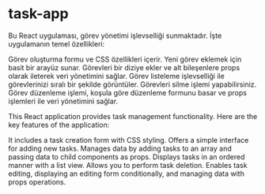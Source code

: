 # task-app


Bu React uygulaması, görev yönetimi işlevselliği sunmaktadır. İşte uygulamanın temel özellikleri:

Görev oluşturma formu ve CSS özellikleri içerir.
Yeni görev eklemek için basit bir arayüz sunar.
Görevleri bir diziye ekler ve alt bileşenlere props olarak ileterek veri yönetimini sağlar.
Görev listeleme işlevselliği ile görevlerinizi sıralı bir şekilde görüntüler.
Görevleri silme işlemi yapabilirsiniz.
Görev düzenleme işlemi, koşula göre düzenleme formunu basar ve props işlemleri ile veri yönetimini sağlar.


This React application provides task management functionality. Here are the key features of the application:

It includes a task creation form with CSS styling.
Offers a simple interface for adding new tasks.
Manages data by adding tasks to an array and passing data to child components as props.
Displays tasks in an ordered manner with a list view.
Allows you to perform task deletion.
Enables task editing, displaying an editing form conditionally, and managing data with props operations.
